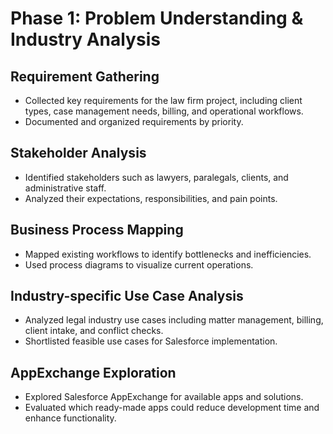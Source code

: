# Phase 1: Problem Understanding & Industry Analysis

## Requirement Gathering
- Collected key requirements for the law firm project, including client types, case management needs, billing, and operational workflows.  
- Documented and organized requirements by priority.

## Stakeholder Analysis
- Identified stakeholders such as lawyers, paralegals, clients, and administrative staff.  
- Analyzed their expectations, responsibilities, and pain points.

## Business Process Mapping
- Mapped existing workflows to identify bottlenecks and inefficiencies.  
- Used process diagrams to visualize current operations.

## Industry-specific Use Case Analysis
- Analyzed legal industry use cases including matter management, billing, client intake, and conflict checks.  
- Shortlisted feasible use cases for Salesforce implementation.

## AppExchange Exploration
- Explored Salesforce AppExchange for available apps and solutions.  
- Evaluated which ready-made apps could reduce development time and enhance functionality.